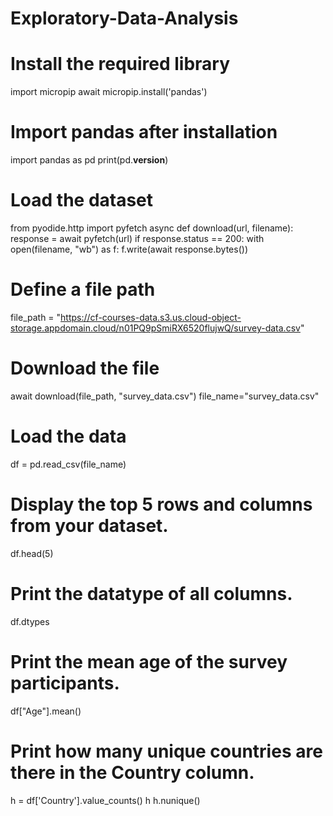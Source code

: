 # Exploratory-Data-Analysis

# Install the required library

import micropip
await micropip.install('pandas')

# Import pandas after installation

import pandas as pd
print(pd.__version__)

# Load the dataset
from pyodide.http import pyfetch
async def download(url, filename):
    response = await pyfetch(url)
    if response.status == 200:
        with open(filename, "wb") as f:
            f.write(await response.bytes())

# Define a file path

file_path = "https://cf-courses-data.s3.us.cloud-object-storage.appdomain.cloud/n01PQ9pSmiRX6520flujwQ/survey-data.csv"

# Download the file

await download(file_path, "survey_data.csv")
file_name="survey_data.csv"

# Load the data

df = pd.read_csv(file_name)

# Display the top 5 rows and columns from your dataset.

df.head(5)

# Print the datatype of all columns.

df.dtypes

# Print the mean age of the survey participants.

df["Age"].mean()

# Print how many unique countries are there in the Country column.

h = df['Country'].value_counts()
h
h.nunique()
